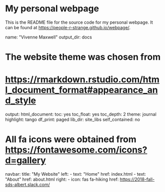 # My personal webpage

This is the README file for the source code for my personal webpage. It can be found at <https://people-r-strange.github.io/webpage/>. 

name: "Vivenne Maxwell"
output_dir: docs
# The website theme was chosen from
# https://rmarkdown.rstudio.com/html_document_format#appearance_and_style
output:
  html_document:
    toc: yes
    toc_float: yes
    toc_depth: 2
    theme: journal
    highlight: tango
    df_print: paged
    lib_dir: site_libs
    self_contained: no
# All fa icons were obtained from https://fontawesome.com/icons?d=gallery
navbar:
  title: "My Website"
  left:
    - text: "Home"
      href: index.html
    - text: "About"
      href: about.html
  right:
    - icon: fas fa-hiking
      href: https://2018-fall-sds-albert.slack.com/


